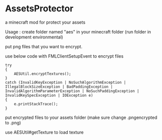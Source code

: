 # AssetsProtector
 a minecraft mod for protect your assets

Usage :
create folder named "aes" in your minecraft folder (run folder in development environmental)

put png files that you want to encrypt.

use below code with FMLClientSetupEvent to encrypt files

```
try
{
    AESUtil.encryptTextures();
}
catch (InvalidKeyException | NoSuchAlgorithmException | IllegalBlockSizeException | BadPaddingException | InvalidAlgorithmParameterException | NoSuchPaddingException | InvalidKeySpecException | IOException e) 
{
    e.printStackTrace();
}
```

put encrypted files to your assets folder (make sure change .pngencrypted to .png)

use AESUtil#getTexture to load texture



